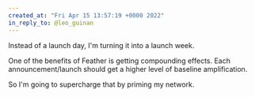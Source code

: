 ```yaml
---
created_at: "Fri Apr 15 13:57:19 +0000 2022"
in_reply_to: @leo_guinan
---
```


Instead of a launch day, I'm turning it into a launch week.

One of the benefits of Feather is getting compounding effects. Each announcement/launch should get a higher level of baseline amplification.

So I'm going to supercharge that by priming my network.